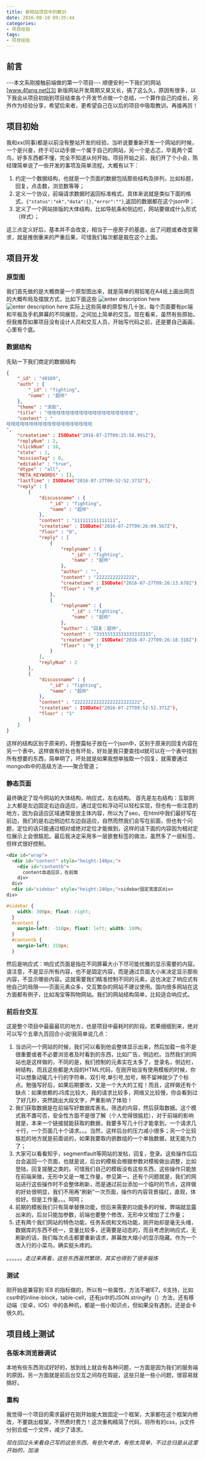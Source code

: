 ```yaml
---
title: 新网站项目中的教训
date: 2016-08-10 09:35:44
categories:
- 项目经验
tags: 
- 项目经验
---
```

## 前言
---本文系刚接触前端做的第一个项目---
顺便安利一下我们的网站[www.4fang.net][3]
新版网站开发周期又臭又长，搞了这么久，原因有很多，以下我会从项目初始到项目结束各个开发节点做一个总结，一个算作自己的成长，另外作为经验分享，希望后来者，更希望自己在以后的项目中吸取教训，再接再厉！

## 项目初始
我和xx(同事)都是以前没有整站开发的经验，当听说要重新开发一个网站的时候，一个是兴奋，终于可以动手做一个属于自己的网站，另一个是忐忑，毕竟两个菜鸟，好多东西都不懂，完全不知道从何开始。项目开始之前，我们开了个小会，陈经理简单说了一些开发的事项及简单流程，大概有以下：

 1. 约定一个数据结构，也就是一个页面的数据包括那些结构及排列，比如标题，回复，点击数，浏览数等等；
 2. 定义一个协议，前端请求数据时返回标准格式，具体来说就是类似下面的格式，`{"status":"ok","data":{},"error":""}`,返回的数据都在这个json中；
 3. 定义了一个网站排版的大体结构，比如导航条和侧边栏，网站要做成什么形式（样式）；

这三点定义好后，基本并不会改变，相当于一座房子的基底，出了问题或者改变需求，就是推倒重来的严重后果，可惜我们每次都是栽在这个上面。

##  项目开发
### 原型图
我们首先做的是大概商量一个原型图出来，就是简单的用铅笔在A4纸上画出网页的大概布局及摆放方式，比如下面这些
![enter description here][1]
![enter description here][2]
实际上这些简单的原型有几十张，每个页面要有pc端和平板及手机屏幕的不同展现，之间加上简单的交互。现在看来，虽然有些原始，但我推荐如果项目没有设计人员和交互人员，开始写代码之前，还是要自己画画，心里有个底。
### 数据结构
先贴一下我们商定的数据结构
```JSON
{
    "_id" : "40169",
    "auth" : {
        "_id" : "fighting",
        "name" : "超帅"
    },
    "theme" : "求助",
    "title" : "哇哇哇哇哇哇哇哇哇哇哇哇哇哇哇哇哇哇哇",
    "content" : "
哇哇哇哇哇哇哇哇哇哇哇哇哇哇哇哇哇哇哇
",
    "createtime" : ISODate("2016-07-27T09:25:58.991Z"),
    "replyNum" : 2,
    "clickNum" : 10,
    "state" : 1,
    "missionTag" : 0,
    "editable" : "true",
    "dtype" : "all",
    "META_KEYWORDS" : [],
    "lastTime" : ISODate("2016-07-27T09:52:52.373Z"),
    "reply" : [ 
        {
            "discussname" : {
                "_id" : "fighting",
                "name" : "超帅"
            },
            "content" : "111111111111111",
            "createtime" : ISODate("2016-07-27T09:26:09.567Z"),
            "floor" : "0",
            "reply" : [ 
                {
                    "replyname" : {
                        "_id" : "fighting",
                        "name" : "超帅"
                    },
                    "author" : "",
                    "content" : "22222222222222",
                    "createtime" : ISODate("2016-07-27T09:26:13.678Z"),
                    "floor" : "0_0"
                }, 
                {
                    "replyname" : {
                        "_id" : "fighting",
                        "name" : "超帅"
                    },
                    "author" : "回复：超帅",
                    "content" : "33333333333333333333",
                    "createtime" : ISODate("2016-07-27T09:26:18.318Z"),
                    "floor" : "0_1"
                }
            ],
            "replyNum" : 2
        }, 
        {
            "discussname" : {
                "_id" : "fighting",
                "name" : "超帅"
            },
            "content" : "222222222222222222222222",
            "createtime" : ISODate("2016-07-27T09:52:52.371Z"),
            "floor" : "1"
        }
    ]
}
```
这样的结构区别于原来的，将整篇帖子放在一个json中，区别于原来的回复内容在另一个表中。这样做有好处也有坏处，好处是我只要查找id就可以在一个表中找到所有想要的东西，简单明了，坏处就是如果我想单独取一个回复，就需要通过mongodb中的高级方法——聚合管道；
### 静态页面
最终确定了现今网站的大体结构，响应式，左右结构。
首先是左右结构：互联网上大都是左边固定右边自适应，通过定位和浮动可以轻松实现，但也有一些注意的地方，因为自适应区域通常是放主体内容，所以为了seo，在html中我们最好写在前边，我们的是右边侧边栏左边自适应，自然而然我们会写在前面，但也有个问题，定位的话只能通过相对或绝对定位才能做到，这样的话下面的内容因为相对定位展示上会很尴尬。最后我决定采用多一层嵌套标签的做法，虽然多了一层标签，但样式很好控制。
```html
<div id="wrap">
  <div id="content" style="height:140px;">
    <div id="contentb">
      content自适应区，在前面
    div>
  div>
  <div id="sidebar" style="height:240px;">sidebar固定宽度区div>
div>
```
```css
#sidebar {
    width: 300px; float: right;
  }
  #content {
    margin-left: -310px; float: left; width: 100%;
  }
  #contentb {
    margin-left: 310px;
  }
```
然后是响应式：响应式页面是指在不同屏幕大小下尽可能优雅的显示需要的内容。请注意，不是显示所有内容，也不是固定内容，而是通过页面大小来决定显示那些内容，不显示哪些内容。这就需要我们精准控制不同的元素，这也决定了响应式有他自己的局限——页面元素众多，交互繁杂的网站不建议使用。国内很多网站在这方面都有例子，比如淘宝等购物网站。我们的网站结构简单，比较适合响应式。
### 前后台交互
这是整个项目中最最最坑的地方，也是项目中最耗时的阶段。若果细细到来，绝对可以写个五章九百回合小说!我简单说几点：

 1. 当访问一个网站的时候，我们可以看到他会整体显示出来，然后加载一些不是很重要或者不必要浏览者及时看到的东西，比如广告，侧边栏。当然我们的网站也是这样做的，不同的是，我们控制的元素实在太多了，登录名，侧边栏，树结构，而且这些都是大段的HTML代码，在刚开始没有使用模板的时候，你可以想象动辄几十行的字符串，双引号,单引号,加号，稍不留神就少了个标点。勉强写好后，如果后期要改，又是一个大大的工程！而且，这样做还有个缺点：如果依赖的JS库比较大，我的请求比较多，网络又比较慢，你会看到过了好几秒，突然跳出大段文字，严重影响了体验！
 2.  我们获取数据是在前端写好数据库表名，筛选的内容，然后获取数据。这个模式我不置可否，安全性方面不是很了解（个人觉得很尴尬），对于前端的影响就是，本来一个链接就能获取的数据，我要多写几十行才能拿到，一个请求几十行，一个页面几十个请求。。。当然，这样后台的压力减小很多；另一个比较尴尬的地方就是前面说的，如果我要取内嵌数组的一个单独数据，就无能为力了；
 3.  大家可以看看知乎，segmentfault等网站的发帖，回复，登录。这些操作后后台会返回一个页面，也就是说，后台的模板会根据参数对模板做出调整，比如登陆，回复提醒之类的，可惜我们自己的模板没有这些东西，这些操作只能放在前端来做，无形中又是一堆工作量，参见第一。还有个问题就是，我们的网站进行这些操作时不会整体刷新，而是通过前台添加一个临时的节点，这样做的好处很明显，我们不用再“刷新”一次页面，操作的内容背景描红，直观，体验好。但是工作量。。。呵呵；
 4.   前期的模板我们只有简单替换功能，但后来需要的功能多的时候，弊端就显露出来的，后台只能加参数，前端也要整个修改，无形中又增加了工作量；
 5.   还有两个我们网站的特色功能，任务系统和文档功能，刚开始却是毫无头绪，数据库的东西不统一，变量比较多，还需要是动态的，而且考虑到响应式，无刷新的话，我们每次点击都要重新请求，屏幕放大缩小的显示隐藏。作为一个改入行的小菜鸟，确实挺头疼的。

*。。。。。。走过来再看，这些东西虽然繁琐，其实也得到了很多锻炼*
### 测试
刚开始是兼容到 IE8 的指标做的，所以有一些属性，方法不被IE7，6支持，比如css中的inline-block，table-cell，还有js中的JSON.stringify（）方法，还有移动端（安卓，IOS）中的各种坑，都是一些小知识点，但如果没有遇到，还是会卡很久的。
## 项目线上测试
### 各版本浏览器调试
 本地有些东西测试好好的，放到线上就会有各种问题，一方面是因为我们的服务端的原因，另一方面就是前后台交互之间存在瑕疵，这些只是一些小问题，很容易就搞好。
### 重构
 我觉得一个项目的需求最好在刚开始能大致固定一个框架，大家都在这个框架内修改，不要跳出框架，不然费时费力！这次重构精简了代码，将所有的css，js文件分别合成一个文件，减少了请求。

*现在回过头来看自己写的这些东西，有些欠考虑，有些太简单，不过总归是从这里开始的，加油*

  [1]: /imgs/frontend/prototype1.png "prototype1.png"
  [2]: /imgs/frontend/prototype2.png "prototype2.png"
  [3]: http://www.4fang.net
